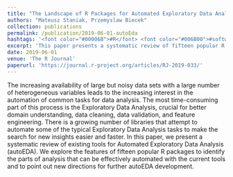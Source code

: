 ```yaml
---
title: "The Landscape of R Packages for Automated Exploratory Data Analysis"
authors: "Mateusz Staniak, Przemyslaw Biecek"
collection: publications
permalink: /publication/2019-06-01-autoEda
hashtags: '<font color="#00006B">#R</font> <font color="#006B00">#software</font>'
excerpt: 'This paper presents a systematic review of fifteen popular R packages for Automated Exploratory Data Analysis (autoEDA), highlighting how current tools automate key aspects of EDA such as data cleaning, validation, and feature engineering. The review identifies both the strengths and limitations of existing solutions, offering guidance for future developments in accelerating and enhancing the data exploration process.'
date: 2019-06-01
venue: 'The R Journal'
paperurl: 'https://journal.r-project.org/articles/RJ-2019-033/'
---
```


The increasing availability of large but noisy data sets with a large number of heterogeneous variables leads to the increasing interest in the automation of common tasks for data analysis. The most time-consuming part of this process is the Exploratory Data Analysis, crucial for better domain understanding, data cleaning, data validation, and feature engineering.
There is a growing number of libraries that attempt to automate some of the typical Exploratory Data Analysis tasks to make the search for new insights easier and faster. In this paper, we present a systematic review of existing tools for Automated Exploratory Data Analysis (autoEDA). We explore the features of fifteen popular R packages to identify the parts of analysis that can be effectively automated with the current tools and to point out new directions for further autoEDA development.

